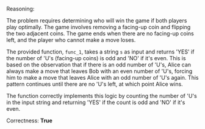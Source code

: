 Reasoning:

The problem requires determining who will win the game if both players play optimally. The game involves removing a facing-up coin and flipping the two adjacent coins. The game ends when there are no facing-up coins left, and the player who cannot make a move loses.

The provided function, `func_1`, takes a string `s` as input and returns 'YES' if the number of 'U's (facing-up coins) is odd and 'NO' if it's even. This is based on the observation that if there is an odd number of 'U's, Alice can always make a move that leaves Bob with an even number of 'U's, forcing him to make a move that leaves Alice with an odd number of 'U's again. This pattern continues until there are no 'U's left, at which point Alice wins.

The function correctly implements this logic by counting the number of 'U's in the input string and returning 'YES' if the count is odd and 'NO' if it's even.

Correctness: **True**
